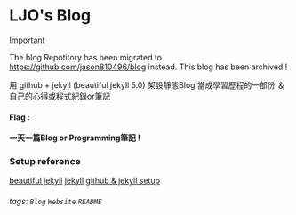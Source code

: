 # LJO's Blog

> [!IMPORTANT]  
> The blog Repotitory has been migrated to https://github.com/jason810496/blog instead.
> This blog has been archived !

用 github + jekyll (beautiful jekyll 5.0) 架設靜態Blog 
當成學習歷程的一部份 ＆ 自己的心得或程式紀錄or筆記

#### Flag : 
**一天一篇Blog or Programming筆記 !**

### Setup reference 

[beautiful jekyll]()
[jekyll]()
[github & jekyll setup]()
###### tags: `Blog` `Website` `README`
